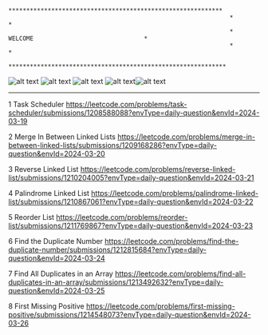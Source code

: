                                       

                                                                  ************************************************************
                                                                  *                                                           *
                                                                  *                     WELCOME                               *
                                                                  *                                                           *
                                                                  *************************************************************         





![alt text](https://github.com/rishisoni90/Coding-Problems/assets/55064658/b778acee-841f-4b11-bca4-1825f2288bb0) ![alt text](https://github.com/rishisoni90/Coding-Problems/assets/55064658/cdb23e2a-4165-4951-ab26-7db1b7e030f0) ![alt text](https://github.com/rishisoni90/Coding-Problems/assets/55064658/3777e388-1ed0-483f-b37a-0e4d41acd1ee)
![alt text](https://github.com/rishisoni90/Coding-Problems/assets/55064658/bc58d285-e478-471f-8120-b8f4406ea8c2)![alt text](https://github.com/rishisoni90/Coding-Problems/assets/55064658/febc75fe-cb74-4faa-a71b-04e88ae9ade9)





*********************************************************************************************************************************************************************************************


                               
 1 Task Scheduler                            https://leetcode.com/problems/task-scheduler/submissions/1208588088?envType=daily-question&envId=2024-03-19

 2 Merge In Between Linked Lists             https://leetcode.com/problems/merge-in-between-linked-lists/submissions/1209168286?envType=daily-question&envId=2024-03-20

 3 Reverse Linked List                       https://leetcode.com/problems/reverse-linked-list/submissions/1210204005?envType=daily-question&envId=2024-03-21

 4  Palindrome Linked List                   https://leetcode.com/problems/palindrome-linked-list/submissions/1210867061?envType=daily-question&envId=2024-03-22

5  Reorder List                              https://leetcode.com/problems/reorder-list/submissions/1211769867?envType=daily-question&envId=2024-03-23

6 Find the Duplicate Number                  https://leetcode.com/problems/find-the-duplicate-number/submissions/1212815684?envType=daily-question&envId=2024-03-24

7 Find All Duplicates in an Array           https://leetcode.com/problems/find-all-duplicates-in-an-array/submissions/1213492632?envType=daily-question&envId=2024-03-25

8 First Missing Positive                    https://leetcode.com/problems/first-missing-positive/submissions/1214548073?envType=daily-question&envId=2024-03-26
